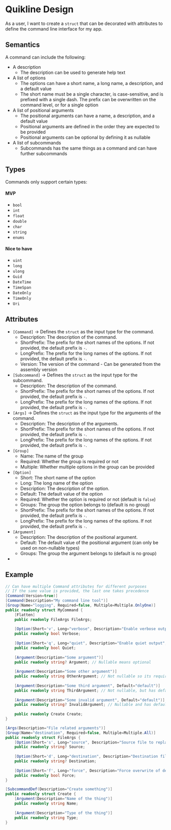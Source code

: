 # Quikline Design

As a user, I want to create a `struct` that can be decorated with attributes to 
define the command line interface for my app.

## Semantics

A command can include the following:
- A description
  - The description can be used to generate help text
- A list of options
  - The options can have a short name, a long name, a description, and a default value
  - The short name must be a single character, is case-sensitive, and is prefixed with a single 
    dash. The prefix can be overwritten on the command level, or for a single option
- A list of positional arguments
  - The positional arguments can have a name, a description, and a default value
  - Positional arguments are defined in the order they are expected to be provided
  - Positional arguments can be optional by defining it as nullable
- A list of subcommands
  - Subcommands has the same things as a command and can have further subcommands

## Types

Commands only support certain types:

#### MVP
- `bool`
- `int`
- `float`
- `double`
- `char`
- `string`
- `enums`

#### Nice to have
- `uint`
- `long`
- `ulong`
- `Guid`
- `DateTime`
- `TimeSpan`
- `DateOnly`
- `TimeOnly`
- `Uri`

## Attributes

- `[Command]` -> Defines the `struct` as the input type for the command.
  - Description: The description of the command.
  - ShortPrefix: The prefix for the short names of the options. If not provided, the default prefix 
    is `-`.
  - LongPrefix: The prefix for the long names of the options. If not provided, the default prefix 
    is `-`.
  - Version: The version of the command - Can be generated from the assembly version
- `[Subcommand]` -> Defines the `struct` as the input type for the subcommand.
  - Description: The description of the command.
  - ShortPrefix: The prefix for the short names of the options. If not provided, the default prefix
    is `-`.
  - LongPrefix: The prefix for the long names of the options. If not provided, the default prefix
    is `-`.
- `[Args]` -> Defines the `struct` as the input type for the arguments of the command.
  - Description: The description of the arguments.
  - ShortPrefix: The prefix for the short names of the options. If not provided, the default prefix
    is `-`.
  - LongPrefix: The prefix for the long names of the options. If not provided, the default prefix
    is `-`.
- `[Group]`
  - Name: The name of the group
  - Required: Whether the group is required or not
  - Multiple: Whether multiple options in the group can be provided
- `[Option]`
  - Short: The short name of the option
  - Long: The long name of the option
  - Description: The description of the option.
  - Default: The default value of the option
  - Required: Whether the option is required or not (default is `false`)
  - Groups: The group the option belongs to (default is no group)
  - ShortPrefix: The prefix for the short names of the options. If not provided, the default prefix
    is `-`.
  - LongPrefix: The prefix for the long names of the options. If not provided, the default prefix
    is `-`.
- `[Argument]`
  - Description: The description of the positional argument.
  - Default: The default value of the positional argument (can only be used on non-nullable types)
  - Groups: The group the argument belongs to (default is no group)
- 

## Example

```csharp
// Can have multiple Command attributes for different purposes
// If the same value is provided, the last one takes precedence
[Command(Version=true)]
[Command(Description="My command line tool")]
[Group(Name="logging", Required=false, Multiple=Multiple.OnlyOne)]
public readonly struct MyCommand {
    [Flatten]
    public readonly FileArgs FileArgs;
    
    [Option(Short='v', Long="verbose", Description="Enable verbose output", Groups=["logging"])]
    public readonly bool Verbose;
    
    [Option(Short='q', Long="quiet", Description="Enable quiet output", Groups=["logging"])]
    public readonly bool Quiet;
    
    [Argument(Description="Some argument")]
    public readonly string? Argument; // Nullable means optional
    
    [Argument(Description="Some other argument")]
    public readonly string OtherArgument; // Not nullable so its required
    
    [Argument(Description="Some third argument", Default="default")]
    public readonly string ThirdArgument; // Not nullable, but has default so its optional
    
    [Argument(Description="Some invalid argument", Default="default")]
    public readonly string? InvalidArgument; // Nullable and has default which is not allowed
    
    public readonly Create Create;
}

[Args(Description="File related arguments")]
[Group(Name="destination", Required=false, Multiple=Multiple.All)]
public readonly struct FileArgs {
    [Option(Short='s', Long="source", Description="Source file to replace stdin")]
    public readonly string? Source;
    
    [Option(Short='d', Long="destination", Description="Destination file to replace stdout")]
    public readonly string? Destination;
    
    [Option(Short='f', Long="force", Description="Force overwrite of destination file")]
    public readonly bool Force;
}

[SubcommandDef(Description="Create something")]
public readonly struct Create {
    [Argument(Description="Name of the thing")]
    public readonly string Name;
    
    [Argument(Description="Type of the thing")]
    public readonly string Type;
}
```